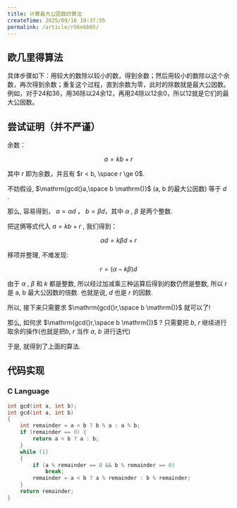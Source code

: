 ```yaml
---
title: 计算最大公因数的算法
createTime: 2025/09/16 19:37:55
permalink: /article/r56n6b85/
---
```

## 欧几里得算法

具体步骤如下：用较大的数除以较小的数，得到余数；然后用较小的数除以这个余数，再次得到余数；重复这个过程，直到余数为零，此时的除数就是最大公因数。例如，对于24和36，用36除以24余12，再用24除以12余0，所以12就是它们的最大公因数。

## 尝试证明（并不严谨）

余数：

$$
a = kb + r
% \downarrow \\
% a\space\mathrm{mod}\space b = r
$$

其中 $r$ 即为余数，并且有 $r < b, \space r \ge 0$.

不妨假设, $\mathrm{gcd(}a,\space b \mathrm{)}$ (a, b 的最大公因数) 等于 $d$ .

那么, 容易得到， $a = \alpha d$ ， $b = \beta d$，其中 $\alpha$ , $\beta$ 是两个整数.

把这俩等式代入 $a = kb + r$ , 我们得到：

$$
\alpha d = k \beta d + r
$$

移项并整理, 不难发现:

$$
r  = (\alpha - k \beta)d
$$

由于 $\alpha$ , $\beta$ 和 $k$ 都是整数, 所以经过加减乘三种运算后得到的数仍然是整数, 所以 $r$ 是 a, b 最大公因数的倍数. 也就是说, $d$ 也是 $r$ 的因数.

所以, 接下来只需要求 $\mathrm{gcd(}r,\space b \mathrm{)}$ 就可以了!

那么, 如何求 $\mathrm{gcd(}r,\space b \mathrm{)}$ ? 只需要把 $b$, $r$ 继续进行取余的操作(也就是把$b$, $r$ 当作 $a$, $b$ 进行迭代)

于是, 就得到了上面的算法.

## 代码实现

### C Language

```c
int gcd(int a, int b);
int gcd(int a, int b)
{
    int remainder = a < b ? b % a : a % b;
    if (remainder == 0) {
        return a < b ? a : b;
    }
    while (1)
    {
        if (a % remainder == 0 && b % remainder == 0)
            break;
        remainder = a < b ? a % remainder : b % remainder;
    }
    return remainder;
}
```
